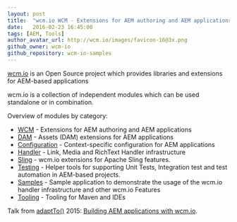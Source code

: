 ```yaml
---
layout: post
title:  "wcm.io WCM - Extensions for AEM authoring and AEM applications."
date:   2016-02-23 16:45:00
tags: [AEM, Tools]
author_avatar_url: http://wcm.io/images/favicon-16@3x.png
github_owner: wcm-io
github_repository: wcm-io-samples
---
```


[wcm.io](http://wcm.io) is an Open Source project which provides libraries and extensions for AEM-based applications

wcm.io is a collection of independent modules which can be used standalone or in combination.

Overview of modules by category:

* [WCM](http://wcm.io/wcm/) - Extensions for AEM authoring and AEM applications
* [DAM](http://wcm.io/dam/) - Assets (DAM) extensions for AEM applications
* [Configuration](http://wcm.io/config/) - Context-specific configuration for AEM applications
* [Handler](http://wcm.io/handler/) - Link, Media and RichText Handler infrastructure
* [Sling](http://wcm.io/sling/) - wcm.io extensions for Apache Sling features.
* [Testing](http://wcm.io/testing/) - Helper tools for supporting Unit Tests, Integration test and test automation in AEM-based projects.
* [Samples](http://wcm.io/samples/) - Sample application to demonstrate the usage of the wcm.io handler infrastructure and other wcm.io Features
* [Tooling](http://wcm.io/tooling/) - Tooling for Maven and IDEs

Talk from [adaptTo()](http://adapt.to) 2015: [Building AEM applications with wcm.io](http://adapt.to/2015/en/schedule/building-aem-applications-with-wcm-io.html).
